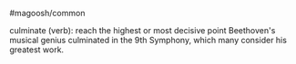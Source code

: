 #magoosh/common

culminate (verb): reach the highest or most decisive point 
Beethoven's musical genius culminated in the 9th Symphony, which many consider his greatest work. 
